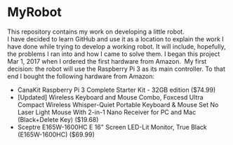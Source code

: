 # MyRobot
This repository contains my work on developing a little robot.  
I have decided to learn GitHub and use it as a location to explain the work I have done while trying to develop a working robot.  It will include, hopefully, the problems I ran into and how I came to solve them.  I began this project Mar 1, 2017 when I ordered the first hardware from Amazon.  My first decision: the robot will use the Raspberry Pi 3 as its main controller.  To that end I bought the following hardware from Amazon:
* CanaKit Raspberry Pi 3 Complete Starter Kit - 32GB edition ($74.99)
* [Updated] Wireless Keyboard and Mouse Combo, Foxcesd Ultra Compact Wireless Whisper-Quiet Portable Keyboard & Mouse Set No Laser Light Mouse With 2-in-1 Nano Receiver for PC and Mac (Black+Delete Key) ($19.68)
* Sceptre E165W-1600HC E 16" Screen LED-Lit Monitor, True Black (E165W-1600HC) ($69.99)
